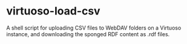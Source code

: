 virtuoso-load-csv
=================

A shell script for uploading CSV files to WebDAV folders on a Virtuoso instance, and downloading the sponged RDF content as .rdf files.
